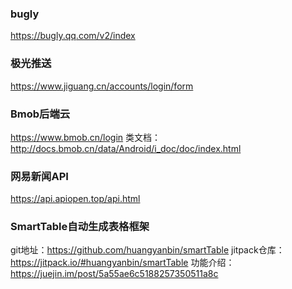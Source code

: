 ### bugly
https://bugly.qq.com/v2/index

### 极光推送
https://www.jiguang.cn/accounts/login/form

### Bmob后端云
https://www.bmob.cn/login
类文档：http://docs.bmob.cn/data/Android/i_doc/doc/index.html

### 网易新闻API
https://api.apiopen.top/api.html

### SmartTable自动生成表格框架
git地址：https://github.com/huangyanbin/smartTable
jitpack仓库：https://jitpack.io/#huangyanbin/smartTable
功能介绍：https://juejin.im/post/5a55ae6c5188257350511a8c
